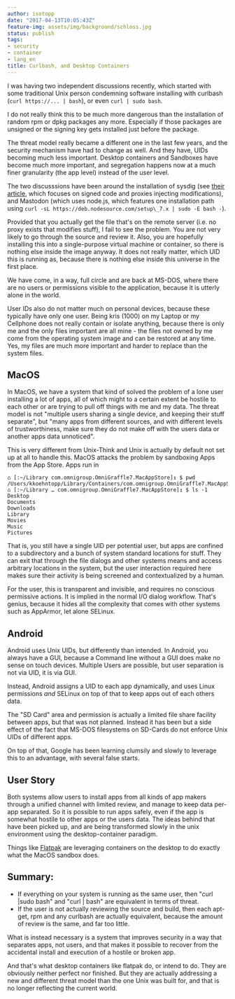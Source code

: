 ```yaml
---
author: isotopp
date: "2017-04-13T10:05:43Z"
feature-img: assets/img/background/schloss.jpg
status: publish
tags:
- security
- container
- lang_en
title: Curlbash, and Desktop Containers
---
```

I was having two independent discussions recently, which started with some
traditional Unix person condemning software installing with curlbash (`curl
https://... | bash`), or even `curl | sudo bash`. 

I do not really think this to be much more dangerous than the installation
of random rpm or dpkg packages any more. Especially if those packages are
unsigned or the signing key gets installed just before the package. 

The threat model really became a different one in the last few years, and
the security mechanism have had to change as well. And they have, UIDs
becoming much less important. Desktop containers and Sandboxes have become
much more important, and segregation happens now at a much finer granularity
(the app level) instead of the user level. 

The two discusssions have been around the installation of sysdig 
(see [their article](https://sysdig.com/blog/friends-dont-let-friends-curl-bash/), 
which focuses on signed code and proxies injecting modifications), and
Mastodon (which uses node.js, which features one installation path using
`curl -sL https://deb.nodesource.com/setup\_7.x | sudo -E bash -`). 

Provided that you actually get the file that's on the remote server (i.e. no
proxy exists that modifies stuff), I fail to see the problem. You are not
very likely to go through the source and review it. Also, you are hopefully
installing this into a single-purpose virtual machine or container, so there
is nothing else inside the image anyway. It does not really matter, which
UID this is running as, because there is nothing else inside this universe
in the first place.

We have come, in a way, full circle and are back at MS-DOS, where there are
no users or permissions visible to the application, because it is utterly
alone in the world.

User IDs also do not matter much on personal devices, because these
typically have only one user. Being kris (1000) on my Laptop or my Cellphone
does not really contain or isolate anything, because there is only me and
the only files important are all mine - the files not owned by me come from
the operating system image and can be restored at any time. Yes, my files
are much more important and harder to replace than the system files.

## MacOS

In MacOS, we have a system that kind of solved the problem of a lone user
installing a lot of apps, all of which might to a certain extent be hostile
to each other or are trying to pull off things with me and my data. The
threat model is not "multiple users sharing a single device, and keeping
their stuff separate", but "many apps from different sources, and with
different levels of trustworthiness, make sure they do not make off with the
users data or another apps data unnoticed".

This is very different from Unix-Think and Unix is actually by default not
set up at all to handle this. MacOS attacks the problem by sandboxing Apps
from the App Store. Apps run in 

```console 
⌂ [:~/Library com.omnigroup.OmniGraffle7.MacAppStore]↥ $ pwd
/Users/kkoehntopp/Library/Containers/com.omnigroup.OmniGraffle7.MacAppStore
⌂ [:~/Library … com.omnigroup.OmniGraffle7.MacAppStore]↥ $ ls -1
Desktop
Documents
Downloads
Library
Movies
Music
Pictures
```

That is, you still have a single UID per potential user, but apps are
confined to a subdirectory and a bunch of system standard locations for
stuff. They can exit that through the file dialogs and other systems means
and access arbitrary locations in the system, but the user interaction
required here makes sure their activity is being screened and contextualized
by a human.

For the user, this is transparent and invisible, and requires no conscious
permissive actions. It is implied in the normal I/O dialog workflow. That's
genius, because it hides all the complexity that comes with other systems
such as AppArmor, let alone SELinux.

## Android

Android uses Unix UIDs, but differently than intended. In Android, you
always have a GUI, because a Command line without a GUI does make no sense
on touch devices. Multiple Users are possible, but user separation is not
via UID, it is via GUI.

Instead, Android assigns a UID to each app dynamically, and uses Linux
permissions _and_ SELinux on top of that to keep apps out of each others
data.

The "SD Card" area and permission is actually a limited file share facility
between apps, but that was not planned. Instead it has been but a side
effect of the fact that MS-DOS filesystems on SD-Cards do not enforce Unix
UIDs of different apps.

On top of that, Google has been learning clumsily and slowly to leverage
this to an advantage, with several false starts.

## User Story

Both systems allow users to install apps from all kinds of app makers
through a unified channel with limited review, and manage to keep data
per-app separated. So it is possible to run apps safely, even if the app is
somewhat hostile to other apps or the users data. The ideas behind that have
been picked up, and are being transformed slowly in the unix environment
using the desktop-container paradigm. 

Things like [Flatpak](http://flatpak.org/) are leveraging containers on the
desktop to do exactly what the MacOS sandbox does.

## Summary:

- If everything on your system is running as the same user, then "curl |sudo
  bash" and "curl | bash" are equivalent in terms of threat.
- If the user is not actually reviewing the source and build, then each apt-get,
  rpm and any curlbash are actually equivalent, because the amount of review
  is the same, and far too little.

What is instead necessary is a system that improves security in a way that
separates apps, not users, and that makes it possible to recover from the
accidental install and execution of a hostile or broken app. 

And that's what desktop containers like flatpak do, or intend to do. They
are obviously neither perfect nor finished. But they are actually addressing
a new and different threat model than the one Unix was built for, and that
is no longer reflecting the current world.
